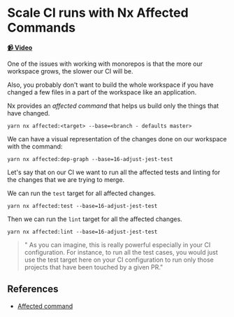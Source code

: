 # Scale CI runs with Nx Affected Commands

**[📹 Video](https://egghead.io/lessons/egghead-scale-ci-runs-with-nx-affected-commands)**

One of the issues with working with monorepos is that the more our workspace grows, the slower our CI will be.

Also, you probably don't want to build the whole workspace if you have changed a few files in a part of the workspace like an application.

Nx provides an _affected command_ that helps us build only the things that have changed.

```shell
yarn nx affected:<target> --base=<branch - defaults master>
```

We can have a visual representation of the changes done on our workspace with the command:

```shell
yarn nx affected:dep-graph --base=16-adjust-jest-test
```

Let's say that on our CI we want to run all the affected tests and linting for the changes that we are trying to merge.

We can run the `test` target for all affected changes.

```shell
yarn nx affected:test --base=16-adjust-jest-test
```

Then we can run the `lint` target for all the affected changes.

```shell
yarn nx affected:lint --base=16-adjust-jest-test
```

> " As you can imagine, this is really powerful especially in your CI configuration. For instance, to run all the test cases, you would just use the test target here on your CI configuration to run only those projects that have been touched by a given PR."

## References

- [Affected command](https://nx.dev/latest/react/cli/affected#affected)
